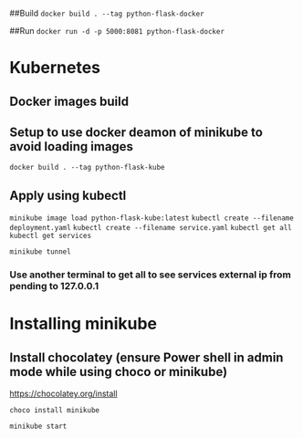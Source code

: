 ##Build
`docker build . --tag python-flask-docker`

##Run
`docker run -d -p 5000:8081 python-flask-docker`


# Kubernetes
## Docker images build
## Setup to use docker deamon of minikube to avoid loading images
`docker build . --tag python-flask-kube`

## Apply using kubectl
`minikube image load python-flask-kube:latest`
`kubectl create --filename deployment.yaml`
`kubectl create --filename service.yaml`
`kubectl get all`
`kubectl get services`

`minikube tunnel`
### Use another terminal to get all to see services external ip from pending to 127.0.0.1

# Installing minikube
## Install chocolatey (ensure Power shell in admin mode while using choco or minikube)
https://chocolatey.org/install

`choco install minikube`

`minikube start`


